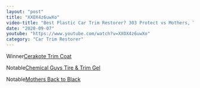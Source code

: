 ```yaml
---
layout: "post"
title: "XXOX4z6uwXo"
video-title: "Best Plastic Car Trim Restorer? 303 Protect vs Mothers, Turtle Wax, Meguiars, CeraKote"
date: "2020-09-07"
youtube: "https://www.youtube.com/watch?v=XXOX4z6uwXo"
category: "Car Trim Restorer"
---
```

<div class="space-y-1"><p><span class="inline-flex items-center justify-center px-2 py-1 mr-2 text-sm font-semibold leading-none text-red-50 bg-red-600 rounded-full">Winner</span><a class="text-gray-900 hover:text-red-600 no-underline hover:no-underline" target="_blank" href="https://amzn.to/3lVdM6j">Cerakote Trim Coat</a><br></p><p><span class="inline-flex items-center justify-center px-2 py-1 mr-2 text-sm font-semibold leading-none bg-white hover:bg-gray-100 text-gray-400 border border-gray-200 rounded-full">Notable</span><a class="text-gray-900 hover:text-red-600 no-underline hover:no-underline" target="_blank" href="https://amzn.to/35c1G2H">Chemical Guys Tire & Trim Gel</a><br></p><p><span class="inline-flex items-center justify-center px-2 py-1 mr-2 text-sm font-semibold leading-none bg-white hover:bg-gray-100 text-gray-400 border border-gray-200 rounded-full">Notable</span><a class="text-gray-900 hover:text-red-600 no-underline hover:no-underline" target="_blank" href="https://amzn.to/3hfq5Xm">Mothers Back to Black</a><br></p></div>
